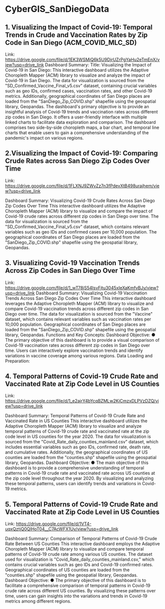 # CyberGIS_SanDiegoData

## 1. Visualizing the Impact of Covid-19: Temporal Trends in Crude and Vaccination Rates by Zip Code in San Diego (ACM_COVID_MLC_SD)
Link:
https://drive.google.com/file/d/1EK3WSMiQ6k5U9DjrUZrPgYaHu2eTmEnX/view?usp=drive_link
Dashboard Summary:
Title: Visualizing the Impact of Covid-19 in San Diego:
This interactive dashboard utilizes the Adaptive Choropleth Mapper (ACM) library to visualize and analyze the impact of Covid-19 in San Diego. The data for visualization is sourced from the "SD_Confirmed_Vaccine_Final_v5.csv" dataset, containing crucial variables such as geo IDs, confirmed cases, vaccination rates, and other Covid-19 metrics. Additionally, geographical coordinates of San Diego places are loaded from the "SanDiego_Zip_COVID.shp" shapefile using the geospatial library, Geopandas.
The dashboard's primary objective is to provide an insightful analysis of Covid-19 trends and vaccination rates across different zip codes in San Diego. It offers a user-friendly interface with multiple linked charts to facilitate data exploration and comparison. The dashboard comprises two side-by-side choropleth maps, a bar chart, and temporal line charts that enable users to gain a comprehensive understanding of the pandemic's impact on various regions.

## 2.Visualizing the Impact of Covid-19: Comparing Crude Rates across San Diego Zip Codes Over Time

Link:
https://drive.google.com/file/d/1FLXNJ9ZWvZz7n3fPdevXtB498urajhem/view?usp=drive_link

Dashboard Summary: Visualizing Covid-19 Crude Rates Across San Diego Zip Codes Over Time
This interactive dashboard utilizes the Adaptive Choropleth Mapper (ACM) library to visualize and compare the impact of Covid-19 crude rates across different zip codes in San Diego over time. The data for visualization is sourced from the "SD_Confirmed_Vaccine_Final_v5.csv" dataset, which contains relevant variables such as geo IDs and confirmed cases per 10,000 population. The geographical coordinates of San Diego places are loaded from the "SanDiego_Zip_COVID.shp" shapefile using the geospatial library, Geopandas.

## 3. Visualizing Covid-19 Vaccination Trends Across Zip Codes in San Diego Over Time
Link: https://drive.google.com/file/d/1_wT78jS54IsvFjtu3045xIeXaKmfvBJy/view?usp=drive_link Dashboard Summary: Visualizing Covid-19 Vaccination Trends Across San Diego Zip Codes Over
Time
This interactive dashboard leverages the Adaptive Choropleth Mapper (ACM) library to visualize and compare Covid-19 vaccination trends across different zip codes in San Diego over time. The data for visualization is sourced from the "Vaccine" dataset, which contains relevant variables such as vaccination rates per 10,000 population. Geographical coordinates of San Diego places are loaded from the "SanDiego_Zip_COVID.shp" shapefile using the geospatial library, Geopandas.
Functions and Key Concepts:
Dashboard Objective:
● The primary objective of this dashboard is to provide a visual comparison of
Covid-19 vaccination rates across different zip codes in San Diego over time. Users can interactively explore vaccination trends and identify variations in vaccine coverage among various regions.
Data Loading and Preparation:

## 4. Temporal Patterns of Covid-19 Crude Rate and Vaccinated Rate at Zip Code Level in US Counties
Link: https://drive.google.com/file/d/1_e2ajrY4bYcqBZMLw2KiCmzxDLPVzDZQ/view?usp=drive_link
 
 Dashboard Summary: Temporal Patterns of Covid-19 Crude Rate and Vaccinated Rate in US Counties
This interactive dashboard utilizes the Adaptive Choropleth Mapper (ACM) library to visualize and analyze temporal patterns of Covid-19 crude rate and vaccinated rate at the zip code level in US counties for the year 2020. The data for visualization is sourced from the "Covid_Rate_daily_counties_mainland.csv" dataset, which includes essential variables such as geo IDs, confirmed rate, death rate, and cumulative rates. Additionally, the geographical coordinates of US counties are loaded from the "counties.shp" shapefile using the geospatial library, Geopandas.
Dashboard Objective:
● The main objective of this dashboard is to provide a comprehensive understanding of temporal patterns in Covid-19 crude rate and vaccinated rate across US counties at the zip code level throughout the year 2020. By visualizing and analyzing these temporal patterns, users can identify trends and variations in Covid-19 metrics.


## 5. Temporal Patterns of Covid-19 Crude Rate and Vaccinated Rate at Zip Code Level in US Counties
Link: https://drive.google.com/file/d/1VT4-uqxQztjQ0QlHoT04__C7AcWFX1Uv/view?usp=drive_link
 
 Dashboard Summary: Comparison of Temporal Patterns of Covid-19 Crude Rate Between US Counties
This interactive dashboard employs the Adaptive Choropleth Mapper (ACM) library to visualize and compare temporal patterns of Covid-19 crude rate among various US counties. The dataset used for visualization is "Covid_Rate_daily_counties_mainland.csv," which contains crucial variables such as geo IDs and Covid-19 confirmed rates. Geographical coordinates of US counties are loaded from the "counties.shp" shapefile using the geospatial library, Geopandas.
Dashboard Objective:
● The primary objective of this dashboard is to facilitate a comprehensive
comparison of temporal patterns in Covid-19 crude rate across different US counties. By visualizing these patterns over time, users can gain insights into the variations and trends in Covid-19 metrics among different regions.

